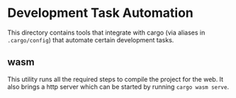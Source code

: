 # Development Task Automation
This directory contains tools that integrate with cargo (via aliases in `.cargo/config`) that automate certain development tasks.

## wasm
This utility runs all the required steps to compile the project for the web.
It also brings a http server which can be started by running `cargo wasm serve`.
